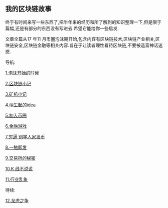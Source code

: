
##  我的区块链故事


终于有时间来写一些东西了,把半年来的经历和所了解到的知识整理一下,但是限于篇幅,还是有部分的东西没有写进去.希望它能给你一些启发.


文章全篇从17 年11 月币圈泡沫期开始,包含内容有区块链技术,区块链产业相关,区块链安全,区块链金融等相关内容.旨在于让读者理性看待区块链,不要被造富神话迷惑.


导航:

[1.泡沫开始的时候](https://github.com/lcatro/blockchain_story/1.泡沫开始的时候.md)

[2.区块链小记](https://github.com/lcatro/blockchain_story/2.区块链小记.md)

[3.矿机小记](https://github.com/lcatro/blockchain_story/3.矿机小记.md)

[4.萌生起的idea](https://github.com/lcatro/blockchain_story/4.萌生起的idea%20.md)

[5.初入币圈](https://github.com/lcatro/blockchain_story/5.初入币圈.md)

[6.金融游戏](https://github.com/lcatro/blockchain_story/6.金融游戏.md)

[7.穷逼,别学人家发币](https://github.com/lcatro/blockchain_story/7.穷逼,别学人家发币.md)

[8.一触即发](https://github.com/lcatro/blockchain_story/8.一触即发.md)

[9.交易所的秘密](https://github.com/lcatro/blockchain_story/9.交易所的秘密.md)

[10.K 线不说谎](https://github.com/lcatro/blockchain_story/10.K%20线不说谎.md)

[11.行业乱象](https://github.com/lcatro/blockchain_story/11.行业乱象.md)

待续:

[12.龙虎之争](https://github.com/lcatro/blockchain_story/12.龙虎之争.md)

